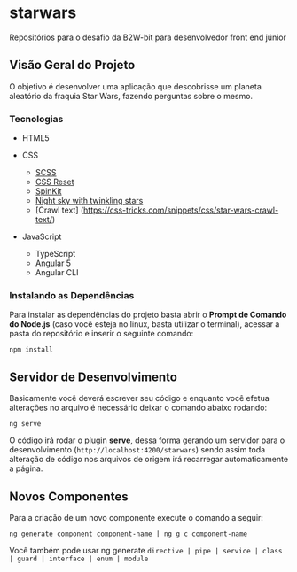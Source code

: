 # starwars
Repositórios para o desafio da B2W-bit para desenvolvedor front end júnior

## Visão Geral do Projeto
O objetivo é desenvolver uma aplicação que descobrisse um planeta aleatório da fraquia Star Wars, fazendo perguntas sobre o mesmo.

### Tecnologias
- HTML5

- CSS
  - [SCSS](https://sass-lang.com/)
  - [CSS Reset](https://gist.github.com/hcatlin/1027867)
  - [SpinKit](http://tobiasahlin.com/spinkit/)
  - [Night sky with twinkling stars](https://codepen.io/WebSonick/pen/vjmgu) 
  - [Crawl text] (https://css-tricks.com/snippets/css/star-wars-crawl-text/)
  
- JavaScript
  - TypeScript
  - Angular 5
  - Angular CLI  
  
### Instalando as Dependências
Para instalar as dependências do projeto basta abrir o **Prompt de Comando do Node.js** (caso você esteja no linux, basta utilizar o terminal), acessar a pasta do repositório e inserir o seguinte comando:
``` node
npm install
```

## Servidor de Desenvolvimento
Basicamente você deverá escrever seu código e enquanto você efetua alterações no arquivo é necessário deixar o comando abaixo rodando:
``` node
ng serve
```
O código irá rodar o plugin **serve**, dessa forma gerando um servidor para o desenvolvimento (`http://localhost:4200/starwars`) sendo assim toda alteração de código nos arquivos de origem irá recarregar automaticamente a página.

## Novos Componentes
Para a criação de um novo componente execute o comando a seguir:
``` node
ng generate component component-name | ng g c component-name
```
Você também pode usar ng generate `directive | pipe | service | class | guard | interface | enum | module`
